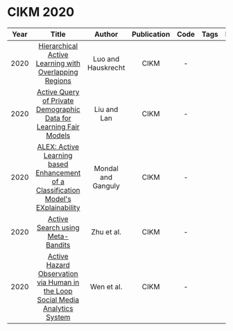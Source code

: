 # CIKM 2020

| Year |                                                                Title                                                                 |       Author       | Publication | Code | Tags | Notes |
|:----:|:------------------------------------------------------------------------------------------------------------------------------------:|:------------------:|:-----------:|:----:|:----:|:-----:|
| 2020 |             [Hierarchical Active Learning with Overlapping Regions](https://dl.acm.org/doi/abs/10.1145/3340531.3412022)              | Luo and Hauskrecht |    CIKM     |  -   |      |       |
| 2020 |         [Active Query of Private Demographic Data for Learning Fair Models](https://dl.acm.org/doi/10.1145/3340531.3412074)          |    Liu and Lan     |    CIKM     |  -   |      |       |
| 2020 | [ALEX: Active Learning based Enhancement of a Classification Model's EXplainability](https://dl.acm.org/doi/10.1145/3340531.3417456) | Mondal and Ganguly |    CIKM     |  -   |      |       |
| 2020 |                          [Active Search using Meta-Bandits](https://dl.acm.org/doi/10.1145/3340531.3417409)                          |     Zhu et al.     |    CIKM     |  -   |      |       |
| 2020 |   [Active Hazard Observation via Human in the Loop Social Media Analytics System](https://dl.acm.org/doi/10.1145/3340531.3417430)    |     Wen et al.     |    CIKM     |  -   |      |       |

